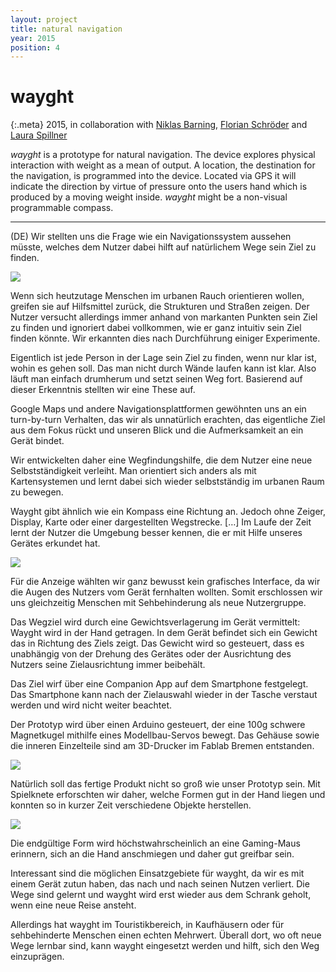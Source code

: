 ```yaml
---
layout: project
title: natural navigation
year: 2015
position: 4
---
```


# wayght

{:.meta}
2015, in collaboration with [Niklas Barning](http://www.niklasbarning.de/), [Florian Schröder](http://www.florianschroder.com/) and [Laura Spillner](http://digitalmedia-bremen.de/student/laura-spillner/)

*wayght* is a prototype for natural navigation. The device explores physical interaction with weight as a mean of output. A location, the destination for the navigation, is programmed into the device. Located via GPS it will indicate the direction by virtue of pressure onto the users hand which is produced by a moving weight inside. *wayght* might be a non-visual programmable compass.

---

(DE) Wir stellten uns die Frage wie ein Navigationssystem aussehen müsste, welches dem Nutzer dabei hilft auf natürlichem Wege sein Ziel zu finden.

![](/wayght-01.jpg)

Wenn sich heutzutage Menschen im urbanen Rauch orientieren wollen, greifen sie auf Hilfsmittel zurück, die Strukturen und Straßen zeigen. Der Nutzer versucht allerdings immer anhand von markanten Punkten sein Ziel zu finden und ignoriert dabei vollkommen, wie er ganz intuitiv sein Ziel finden könnte. Wir erkannten dies nach Durchführung einiger Experimente.

Eigentlich ist jede Person in der Lage sein Ziel zu finden, wenn nur klar ist, wohin es gehen soll. Das man nicht durch Wände laufen kann ist klar. Also läuft man einfach drumherum und setzt seinen Weg fort. Basierend auf dieser Erkenntnis stellten wir eine These auf.

Google Maps und andere Navigationsplattformen gewöhnten uns an ein turn-by-turn Verhalten, das wir als unnatürlich erachten, das eigentliche Ziel aus dem Fokus rückt und unseren Blick und die Aufmerksamkeit an ein Gerät bindet.

Wir entwickelten daher eine Wegfindungshilfe, die dem Nutzer eine neue Selbstständigkeit verleiht. Man orientiert sich anders als mit Kartensystemen und lernt dabei sich wieder selbstständig im urbanen Raum zu bewegen.

Wayght gibt ähnlich wie ein Kompass eine Richtung an. Jedoch ohne Zeiger, Display, Karte oder einer dargestellten Wegstrecke. […] Im Laufe der Zeit lernt der Nutzer die Umgebung besser kennen, die er mit Hilfe unseres Gerätes erkundet hat.

![](/wayght-02.jpg)

Für die Anzeige wählten wir ganz bewusst kein grafisches Interface, da wir die Augen des Nutzers vom Gerät fernhalten wollten. Somit erschlossen wir uns gleichzeitig Menschen mit Sehbehinderung als neue Nutzergruppe.

Das Wegziel wird durch eine Gewichtsverlagerung im Gerät vermittelt: Wayght wird in der Hand getragen. In dem Gerät befindet sich ein Gewicht das in Richtung des Ziels zeigt. Das Gewicht wird so gesteuert, dass es unabhängig von der Drehung des Gerätes oder der Ausrichtung des Nutzers seine Zielausrichtung immer beibehält.

Das Ziel wirf über eine Companion App auf dem Smartphone festgelegt. Das Smartphone kann nach der Zielauswahl wieder in der Tasche verstaut werden und wird nicht weiter beachtet.

Der Prototyp wird über einen Arduino gesteuert, der eine 100g schwere Magnetkugel mithilfe eines Modellbau-Servos bewegt. Das Gehäuse sowie die inneren Einzelteile sind am 3D-Drucker im Fablab Bremen entstanden.

![](/wayght-03.jpg)

Natürlich soll das fertige Produkt nicht so groß wie unser Prototyp sein. Mit Spielknete erforschten wir daher, welche Formen gut in der Hand liegen und konnten so in kurzer Zeit verschiedene Objekte herstellen.

![](/wayght-04.jpg)

Die endgültige Form wird höchstwahrscheinlich an eine Gaming-Maus erinnern, sich an die Hand anschmiegen und daher gut greifbar sein.

Interessant sind die möglichen Einsatzgebiete für wayght, da wir es mit einem Gerät zutun haben, das nach und nach seinen Nutzen verliert. Die Wege sind gelernt und wayght wird erst wieder aus dem Schrank geholt, wenn eine neue Reise ansteht.

Allerdings hat wayght im Touristikbereich, in Kaufhäusern oder für sehbehinderte Menschen einen echten Mehrwert. Überall dort, wo oft neue Wege lernbar sind, kann wayght eingesetzt werden und hilft, sich den Weg einzuprägen.
